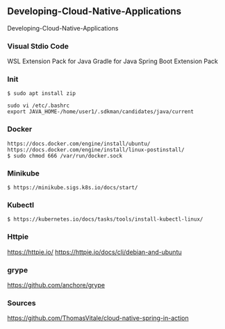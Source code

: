 ## Developing-Cloud-Native-Applications
Developing-Cloud-Native-Applications

### Visual Stdio Code

WSL
Extension Pack for Java
Gradle for Java
Spring Boot Extension Pack


### Init

    $ sudo apt install zip
    
    sudo vi /etc/.bashrc
    export JAVA_HOME-/home/user1/.sdkman/candidates/java/current

### Docker

    https://docs.docker.com/engine/install/ubuntu/
    https://docs.docker.com/engine/install/linux-postinstall/
    $ sudo chmod 666 /var/run/docker.sock

### Minikube

    $ https://minikube.sigs.k8s.io/docs/start/

### Kubectl

    $ https://kubernetes.io/docs/tasks/tools/install-kubectl-linux/

### Httpie

https://httpie.io/
https://httpie.io/docs/cli/debian-and-ubuntu

### grype 

https://github.com/anchore/grype

### Sources

https://github.com/ThomasVitale/cloud-native-spring-in-action

